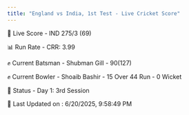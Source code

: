 ```yaml
---
title: "England vs India, 1st Test - Live Cricket Score"
---
```


🔴 Live Score - IND 275/3 (69)  

📊 Run Rate - CRR: 3.99  

✊ Current Batsman - Shubman Gill - 90(127)  

✊ Current Bowler - Shoaib Bashir - 15 Over 44 Run - 0 Wicket  

📑 Status - Day 1: 3rd Session

📝 Last Updated on : 6/20/2025, 9:58:49 PM  

